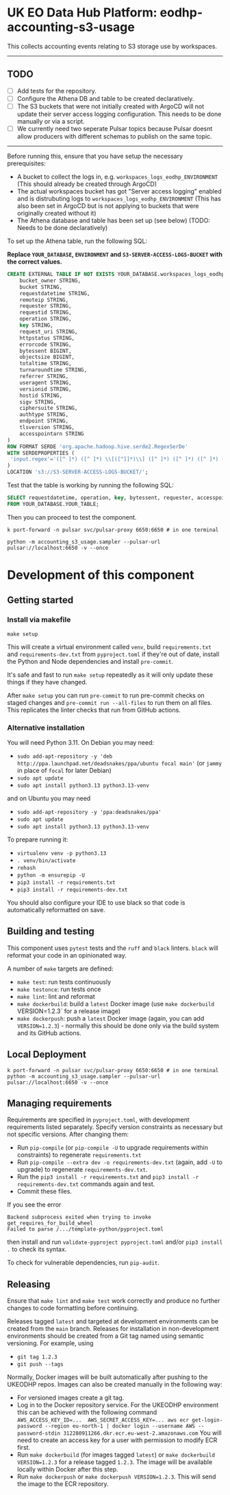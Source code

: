 # UK EO Data Hub Platform: eodhp-accounting-s3-usage

This collects accounting events relating to S3 storage use by workspaces.

---

## TODO
- [ ] Add tests for the repository.
- [ ] Configure the Athena DB and table to be created declaratively.
- [ ] The S3 buckets that were not initially created with ArgoCD will not update their
  server access logging configuration. This needs to be done manually or via a script.
- [ ] We currently need two seperate Pulsar topics because Pulsar doesnt allow producers with different schemas to publish on the same topic.

---

Before running this, ensure that you have setup the necessary prerequisites:
- A bucket to collect the logs in, e.g. `workspaces_logs_eodhp_ENVIRONMENT` (This should already be created through ArgoCD)
- The actual workspaces bucket has got "Server access logging" enabled and is distrubuting logs to `workspaces_logs_eodhp_ENVIRONMENT` (This has also been set in ArgoCD but is not applying to buckets that were originally created without it)
- The Athena database and table has been set up (see below) (TODO: Needs to be done declaratively)

To set up the Athena table, run the following SQL:

__Replace `YOUR_DATABASE`, `ENVIRONMENT` and `S3-SERVER-ACCESS-LOGS-BUCKET` with the correct values.__

```sql
CREATE EXTERNAL TABLE IF NOT EXISTS YOUR_DATABASE.workspaces_logs_eodhp_ENVIRONMENT (
    bucket_owner STRING,
    bucket STRING,
    requestdatetime STRING,
    remoteip STRING,
    requester STRING,
    requestid STRING,
    operation STRING,
    key STRING,
    request_uri STRING,
    httpstatus STRING,
    errorcode STRING,
    bytessent BIGINT,
    objectsize BIGINT,
    totaltime STRING,
    turnaroundtime STRING,
    referrer STRING,
    useragent STRING,
    versionid STRING,
    hostid STRING,
    sigv STRING,
    ciphersuite STRING,
    authtype STRING,
    endpoint STRING,
    tlsversion STRING,
    accesspointarn STRING
)
ROW FORMAT SERDE 'org.apache.hadoop.hive.serde2.RegexSerDe'
WITH SERDEPROPERTIES (
 'input.regex'='([^ ]*) ([^ ]*) \\[([^]]*)\\] ([^ ]*) ([^ ]*) ([^ ]*) ([^ ]*) ([^ ]*) ("[^"]*"|-) ([^ ]*) ([^ ]*) ([^ ]*) ([^ ]*) ([^ ]*) ([^ ]*) ("[^"]*"|-) ("[^"]*"|-) ([^ ]*) ([^ ]*) ([^ ]*) ([^ ]*) ([^ ]*) ([^ ]*) ([^ ]*)(?: ([^ ]*))?.*$'
)
LOCATION 's3://S3-SERVER-ACCESS-LOGS-BUCKET/';
```

Test that the table is working by running the following SQL:

```sql
SELECT requestdatetime, operation, key, bytessent, requester, accesspointarn
FROM YOUR_DATABASE.YOUR_TABLE;
```

Then you can proceed to test the component.
```
k port-forward -n pulsar svc/pulsar-proxy 6650:6650 # in one terminal

python -m accounting_s3_usage.sampler --pulsar-url pulsar://localhost:6650 -v --once
```

# Development of this component

## Getting started

### Install via makefile

```commandline
make setup
```

This will create a virtual environment called `venv`, build `requirements.txt` and
`requirements-dev.txt` from `pyproject.toml` if they're out of date, install the Python
and Node dependencies and install `pre-commit`.

It's safe and fast to run `make setup` repeatedly as it will only update these things if
they have changed.

After `make setup` you can run `pre-commit` to run pre-commit checks on staged changes and
`pre-commit run --all-files` to run them on all files. This replicates the linter checks that
run from GitHub actions.

### Alternative installation

You will need Python 3.11. On Debian you may need:

- `sudo add-apt-repository -y 'deb http://ppa.launchpad.net/deadsnakes/ppa/ubuntu focal main'` (or `jammy` in place of `focal` for later Debian)
- `sudo apt update`
- `sudo apt install python3.13 python3.13-venv`

and on Ubuntu you may need

- `sudo add-apt-repository -y 'ppa:deadsnakes/ppa'`
- `sudo apt update`
- `sudo apt install python3.13 python3.13-venv`

To prepare running it:

- `virtualenv venv -p python3.13`
- `. venv/bin/activate`
- `rehash`
- `python -m ensurepip -U`
- `pip3 install -r requirements.txt`
- `pip3 install -r requirements-dev.txt`

You should also configure your IDE to use black so that code is automatically reformatted on save.

## Building and testing

This component uses `pytest` tests and the `ruff` and `black` linters. `black` will reformat your code in an
opinionated way.

A number of `make` targets are defined:

- `make test`: run tests continuously
- `make testonce`: run tests once
- `make lint`: lint and reformat
- `make dockerbuild`: build a `latest` Docker image (use `make dockerbuild `VERSION=1.2.3` for a release image)
- `make dockerpush`: push a `latest` Docker image (again, you can add `VERSION=1.2.3`) - normally this should be done
  only via the build system and its GitHub actions.

## Local Deployment

```
k port-forward -n pulsar svc/pulsar-proxy 6650:6650 # in one terminal
python -m accounting_s3_usage.sampler --pulsar-url pulsar://localhost:6650 -v --once
```


## Managing requirements

Requirements are specified in `pyproject.toml`, with development requirements listed separately. Specify version
constraints as necessary but not specific versions. After changing them:

- Run `pip-compile` (or `pip-compile -U` to upgrade requirements within constraints) to regenerate `requirements.txt`
- Run `pip-compile --extra dev -o requirements-dev.txt` (again, add `-U` to upgrade) to regenerate
  `requirements-dev.txt`.
- Run the `pip3 install -r requirements.txt` and `pip3 install -r requirements-dev.txt` commands again and test.
- Commit these files.

If you see the error

```commandline
Backend subprocess exited when trying to invoke get_requires_for_build_wheel
Failed to parse /.../template-python/pyproject.toml
```

then install and run `validate-pyproject pyproject.toml` and/or `pip3 install .` to check its syntax.

To check for vulnerable dependencies, run `pip-audit`.

## Releasing

Ensure that `make lint` and `make test` work correctly and produce no further changes to code formatting before
continuing.

Releases tagged `latest` and targeted at development environments can be created from the `main` branch. Releases for
installation in non-development environments should be created from a Git tag named using semantic versioning. For
example, using

- `git tag 1.2.3`
- `git push --tags`

Normally, Docker images will be built automatically after pushing to the UKEODHP repos. Images can also be created
manually in the following way:

- For versioned images create a git tag.
- Log in to the Docker repository service. For the UKEODHP environment this can be achieved with the following command
  `AWS_ACCESS_KEY_ID=...  AWS_SECRET_ACCESS_KEY=... aws ecr get-login-password --region eu-north-1 | docker login --username AWS --password-stdin 312280911266.dkr.ecr.eu-west-2.amazonaws.com`
  You will need to create an access key for a user with permission to modify ECR first.
- Run `make dockerbuild` (for images tagged `latest`) or `make dockerbuild VERSION=1.2.3` for a release tagged `1.2.3`.
  The image will be available locally within Docker after this step.
- Run `make dockerpush` or `make dockerpush VERSION=1.2.3`. This will send the image to the ECR repository.
